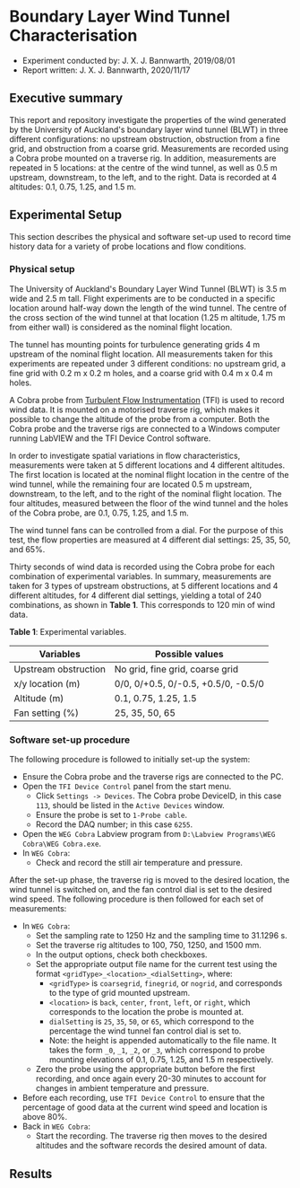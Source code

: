 # Boundary Layer Wind Tunnel Characterisation

- Experiment conducted by: J. X. J. Bannwarth, 2019/08/01
- Report written:          J. X. J. Bannwarth, 2020/11/17

## Executive summary

This report and repository investigate the properties of the wind generated by the University of Auckland's boundary layer wind tunnel (BLWT) in three different configurations: no upstream obstruction, obstruction from a fine grid, and obstruction from a coarse grid. Measurements are recorded using a Cobra probe mounted on a traverse rig. In addition, measurements are repeated in 5 locations: at the centre of the wind tunnel, as well as 0.5 m upstream, downstream, to the left, and to the right. Data is recorded at 4 altitudes: 0.1, 0.75, 1.25, and 1.5 m.

## Experimental Setup

This section describes the physical and software set-up used to record time history data for a variety of probe locations and flow conditions.

### Physical setup

The University of Auckland's Boundary Layer Wind Tunnel (BLWT) is 3.5 m wide and 2.5 m tall. Flight experiments are to be conducted in a specific location around half-way down the length of the wind tunnel. The centre of the cross section of the wind tunnel at that location (1.25 m altitude, 1.75 m from either wall) is considered as the nominal flight location.

The tunnel has mounting points for turbulence generating grids 4 m upstream of the nominal flight location. All measurements taken for this experiments are repeated under 3 different conditions: no upstream grid, a fine grid with 0.2 m x 0.2 m holes, and a coarse grid with 0.4 m x 0.4 m holes.

A Cobra probe from [Turbulent Flow Instrumentation](https://www.turbulentflow.com.au/) (TFI) is used to record wind data. It is mounted on a motorised traverse rig, which makes it possible to change the altitude of the probe from a computer. Both the Cobra probe and the traverse rigs are connected to a Windows computer running LabVIEW and the TFI Device Control software.

In order to investigate spatial variations in flow characteristics, measurements were taken at 5 different locations and 4 different altitudes. The first location is located at the nominal flight location in the centre of the wind tunnel, while the remaining four are located 0.5 m upstream, downstream, to the left, and to the right of the nominal flight location. The four altitudes, measured between the floor of the wind tunnel and the holes of the Cobra probe, are 0.1, 0.75, 1.25, and 1.5 m.

The wind tunnel fans can be controlled from a dial. For the purpose of this test, the flow properties are measured at 4 different dial settings: 25, 35, 50, and 65%.

Thirty seconds of wind data is recorded using the Cobra probe for each combination of experimental variables. In summary, measurements are taken for 3 types of upstream obstructions, at 5 different locations and 4 different altitudes, for 4 different dial settings, yielding a total of 240 combinations, as shown in __Table 1__. This corresponds to 120 min of wind data.

__Table 1__: Experimental variables. 

| Variables            | Possible values                     |
| -------------------- | ----------------------------------- |
| Upstream obstruction | No grid, fine grid, coarse grid     |
| x/y location (m)     | 0/0, 0/+0.5, 0/-0.5, +0.5/0, -0.5/0 |
| Altitude (m)         | 0.1, 0.75, 1.25, 1.5                |
| Fan setting (%)      | 25, 35, 50, 65                      |

### Software set-up procedure

The following procedure is followed to initially set-up the system:

- Ensure the Cobra probe and the traverse rigs are connected to the PC.
- Open the `TFI Device Control` panel from the start menu.
    - Click `Settings -> Devices`. The Cobra probe DeviceID, in this case `113`, should be listed in the `Active Devices` window.
    - Ensure the probe is set to `1-Probe cable`.
    - Record the DAQ number; in this case `6255`.
- Open the `WEG Cobra` Labview program from `D:\Labview Programs\WEG Cobra\WEG Cobra.exe`.
- In `WEG Cobra`:
    - Check and record the still air temperature and pressure.

After the set-up phase, the traverse rig is moved to the desired location, the wind tunnel is switched on, and the fan control dial is set to the desired wind speed. The following procedure is then followed for each set of measurements:

- In `WEG Cobra`:
    - Set the sampling rate to 1250 Hz and the sampling time to 31.1296 s.
    - Set the traverse rig altitudes to 100, 750, 1250, and 1500 mm.
    - In the output options, check both checkboxes.
    - Set the appropriate output file name for the current test using the format `<gridType>_<location>_<dialSetting>`, where:
        - `<gridType>` is `coarsegrid`, `finegrid`, or `nogrid`, and corresponds to the type of grid mounted upstream.
        - `<location>` is `back`, `center`, `front`, `left`, or `right`, which corresponds to the location the probe is mounted at.
        - `dialSetting` is `25`, `35`, `50`, or `65`, which correspond to the percentage the wind tunnel fan control dial is set to.
        - Note: the height is appended automatically to the file name. It takes the form `_0`, `_1`, `_2`, or `_3`, which correspond to probe mounting elevations of 0.1, 0.75, 1.25, and 1.5 m respectively.
    - Zero the probe using the appropriate button before the first recording, and once again every 20-30 minutes to account for changes in ambient temperature and pressure.
- Before each recording, use `TFI Device Control` to ensure that the percentage of good data at the current wind speed and location is above 80%.
- Back in `WEG Cobra`:
    - Start the recording. The traverse rig then moves to the desired altitudes and the software records the desired amount of data.

## Results